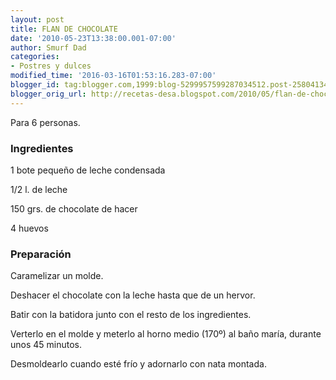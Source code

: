 ```yaml
---
layout: post
title: FLAN DE CHOCOLATE
date: '2010-05-23T13:38:00.001-07:00'
author: Smurf Dad
categories:
- Postres y dulces
modified_time: '2016-03-16T01:53:16.283-07:00'
blogger_id: tag:blogger.com,1999:blog-5299957599287034512.post-2580413405796972693
blogger_orig_url: http://recetas-desa.blogspot.com/2010/05/flan-de-chocolate.html
---
```


Para 6 personas.



<h3>Ingredientes</h3>


1 bote peque&ntilde;o de leche condensada

1/2 l. de leche

150 grs. de chocolate de hacer

4 huevos

<h3>Preparaci&oacute;n</h3>


Caramelizar un molde.

Deshacer el chocolate con la leche hasta que de un hervor.

Batir con la batidora junto con el resto de los ingredientes.

Verterlo en el molde y meterlo al horno medio (170&ordm;) al ba&ntilde;o mar&iacute;a, durante unos 45 minutos.

Desmoldearlo cuando est&eacute; fr&iacute;o y adornarlo con nata montada.

